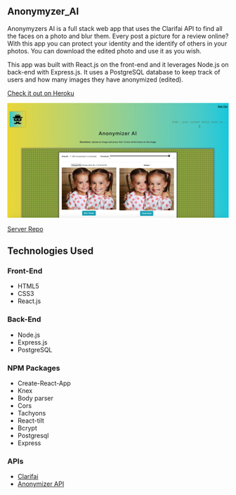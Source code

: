 ## Anonymyzer_AI
Anonymyzers AI is a full stack web app that uses the Clarifai API to find all the faces on a photo and blur them. Every post a picture for a review online? With this app you can protect your identity and the identify of others in your photos. You can download the edited photo and use it as you wish.

This app was built with React.js on the front-end and it leverages Node.js on back-end with Express.js. It uses a PostgreSQL database to keep track of users and how many images they have anonymized (edited).

<a href="https://anonymizer-ai.herokuapp.com/">Check it out on Heroku</a>

![picture of the app](https://github.com/kpolgar/Anonymyzer_AI/blob/master/Anonymizer_AI.png)

<a href="https://github.com/kpolgar/Anonymyzer_AI_API">Server Repo</a>

## Technologies Used
### Front-End
* HTML5
* CSS3
* React.js

### Back-End
* Node.js
* Express.js
* PostgreSQL

### NPM Packages
* Create-React-App
* Knex
* Body parser
* Cors
* Tachyons
* React-tilt
* Bcrypt
* Postgresql
* Express

### APIs
* <a href="https://clarifai.com/models/face-detection-image-recognition-model-a403429f2ddf4b49b307e318f00e528b-detection">Clarifai</a>
* <a href="https://github.com/kpolgar/Anonymyzer_AI_API">Anonymizer API</a>
